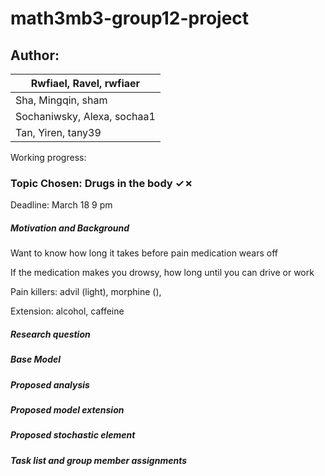 # math3mb3-group12-project

## Author: 

| Rwfiael, Ravel, rwfiaer     |
| --------------------------- |
| Sha, Mingqin, sham          |
| Sochaniwsky, Alexa, sochaa1 |
| Tan, Yiren, tany39          |

Working progress:

### Topic Chosen: Drugs in the body ✓✗



Deadline: March 18 9 pm

##### Motivation and Background

Want to know how long it takes before pain medication wears off

If the medication makes you drowsy, how long until you can drive or work

Pain killers: advil (light), morphine (), 

Extension: alcohol, caffeine 

##### Research question

##### Base Model 

##### Proposed analysis

##### Proposed model extension

##### Proposed stochastic element

##### Task list and group member assignments
